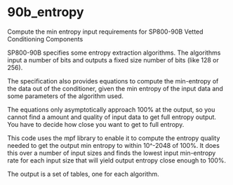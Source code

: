 # 90b_entropy
Compute the min entropy input requirements for SP800-90B Vetted Conditioning Components

SP800-90B specifies some entropy extraction algorithms.
The algorithms input a number of bits and outputs a fixed size number of bits (like 128 or 256).

The specification also provides equations to compute the min-entropy of the data out of the conditioner, given the min entropy of the input data and some parameters of the algorithm used.

The equations only asymptotically approach 100% at the output, so you cannot find a amount and quality of input data to get full entropy output. You have to decide how close you want to get to full entropy.

This code uses the mpf library to enable it to compute the entropy quality needed to get the output min entropy to within 10^-2048 of 100%. It does this over a number of input sizes and finds the lowest input min-entropy rate for each input size that will yield output entropy close enough to 100%.

The output is a set of tables, one for each algorithm.

